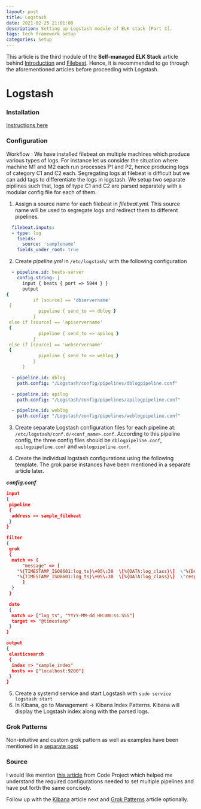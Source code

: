 ```yaml
---
layout: post
title: Logstash
date: 2021-02-25 21:01:00
description: Setting up Logstash module of ELK stack [Part 3].
tags: tech framework setup
categories: Setup
---
```


This article is the third module of the **Self-managed ELK Stack** article behind [Introduction](https://www.deepakgouda.com/Self-managed-ELK-Stack) and [Filebeat](https://www.deepakgouda.com/Filebeat). Hence, it is recommended to go through the aforementioned articles before proceeding with Logstash.

# Logstash

### Installation

[Instructions here](https://www.elastic.co/guide/en/logstash/current/installing-logstash.html)

### Configuration

Workflow :
We have installed filebeat on multiple machines which produce various types of logs. For instance let us consider the situation where machine M1 and M2 each run processes P1 and P2, hence producing logs of category C1 and C2 each. Segregating logs at filebeat is difficult but we can add tags to differentiate the logs in logstash. We setup two separate pipilines such that, logs of type C1 and C2 are parsed separately with a modular config file for each of them.

1. Assign a source name for each filebeat in _filebeat.yml_. This source name will be used to segregate logs and redirect them to different pipelines.

  ```yaml
    filebeat.inputs:
    - type: log
      fields:
        source: 'samplename'
      fields_under_root: true
  ```

2. Create _pipeline.yml_ in `/etc/logstash/` with the following configuration

  ```yaml
    - pipeline.id: beats-server
      config.string: |
        input { beats { port => 5044 } }
        output
  {
            if [source] == 'dbservername'
   {
              pipeline { send_to => dblog }
            }
   else if [source] == 'apiservername'
   {
              pipeline { send_to => apilog }
            }
   else if [source] == 'webservername'
   { 
              pipeline { send_to => weblog } 
            }
        }

    - pipeline.id: dblog
      path.config: "/Logstash/config/pipelines/dblogpipeline.conf"

    - pipeline.id: apilog 
      path.config: "/Logstash/config/pipelines/apilogpipeline.conf"

    - pipeline.id: weblog
      path.config: "/Logstash/config/pipelines/weblogpipeline.conf"
  ```

3. Create separate Logstash configuration files for each pipeline at: `/etc/logstash/conf.d/<conf_name>.conf`. According to this pipeline config, the three config files should be `dblogpipeline.conf`, `apilogpipeline.conf` and `weblogpipeline.conf`.

4. Create the individual logstash configurations using the following template. The grok parse instances have been mentioned in a separate article later.

**_config.conf_**

```json
input
{
 pipeline
 {
  address => sample_filebeat
 }
}

filter
{
 grok
 {
  match => {
      "message" => [
    "%{TIMESTAMP_ISO8601:log_ts}\+05\:30  \[%{DATA:log_class}\]  \"%{DATA:error_msg} for class \: %{DATA:class_name}\"",
    "%{TIMESTAMP_ISO8601:log_ts}\+05\:30  \[%{DATA:log_class}\]  \"response received at \:%{TIMESTAMP_ISO8601:response_ts} for class \: %{DATA:segment}\""
      ]
  }
 }

 date
 {
  match => ["log_ts", "YYYY-MM-dd HH:mm:ss.SSS"]
  target => "@timestamp"
 }
}

output
{
 elasticsearch
 {
  index => "sample_index"
  hosts => ["localhost:9200"]
 }
}
```

5. Create a systemd service and start Logstash with `sudo service logstash start`
6. In Kibana, go to Management → Kibana Index Patterns. Kibana will display the Logstash index along with the parsed logs.

### Grok Patterns

Non-intuitive and custom grok pattern as well as examples have been mentioned in a [separate post](https://www.deepakgouda.com/GrokPatterns.md)

### Source

I would like mention [this article](https://www.codeproject.com/Tips/5271551/Configure-Multiple-Pipeline-in-Logstash) from Code Project which helped me understand the required configurations needed to set multiple pipelines and have put forth the same concisely.

Follow up with the [Kibana](https://www.deepakgouda.com/Kibana) article next and [Grok Patterns](https://www.deepakgouda.com/Grok-Patterns) article optionally.
